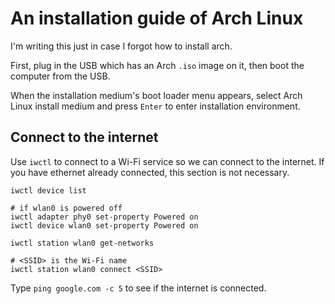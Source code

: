 # An installation guide of Arch Linux 

I'm writing this just in case I forgot how to install arch.

First, plug in the USB which has an Arch `.iso` image on it,
then boot the computer from the USB.

When the installation medium's boot loader menu appears,
select Arch Linux install medium and press `Enter` to enter installation environment.

## Connect to the internet

Use `iwctl` to connect to a Wi-Fi service so we can connect to the internet.
If you have ethernet already connected, this section is not necessary.

```
iwctl device list

# if wlan0 is powered off
iwctl adapter phy0 set-property Powered on
iwctl device wlan0 set-property Powered on

iwctl station wlan0 get-networks

# <SSID> is the Wi-Fi name
iwctl station wlan0 connect <SSID>
```

Type `ping google.com -c 5` to see if the internet is connected.
